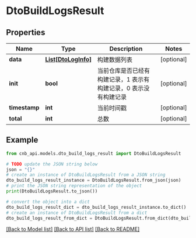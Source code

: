 # DtoBuildLogsResult


## Properties

Name | Type | Description | Notes
------------ | ------------- | ------------- | -------------
**data** | [**List[DtoLogInfo]**](DtoLogInfo.md) | 构建数据列表 | [optional] 
**init** | **bool** | 当前仓库是否已经有构建记录，1 表示有构建记录，0 表示没有构建记录 | [optional] 
**timestamp** | **int** | 当前时间戳 | [optional] 
**total** | **int** | 总数 | [optional] 

## Example

```python
from cnb_api.models.dto_build_logs_result import DtoBuildLogsResult

# TODO update the JSON string below
json = "{}"
# create an instance of DtoBuildLogsResult from a JSON string
dto_build_logs_result_instance = DtoBuildLogsResult.from_json(json)
# print the JSON string representation of the object
print(DtoBuildLogsResult.to_json())

# convert the object into a dict
dto_build_logs_result_dict = dto_build_logs_result_instance.to_dict()
# create an instance of DtoBuildLogsResult from a dict
dto_build_logs_result_from_dict = DtoBuildLogsResult.from_dict(dto_build_logs_result_dict)
```
[[Back to Model list]](../README.md#documentation-for-models) [[Back to API list]](../README.md#documentation-for-api-endpoints) [[Back to README]](../README.md)


